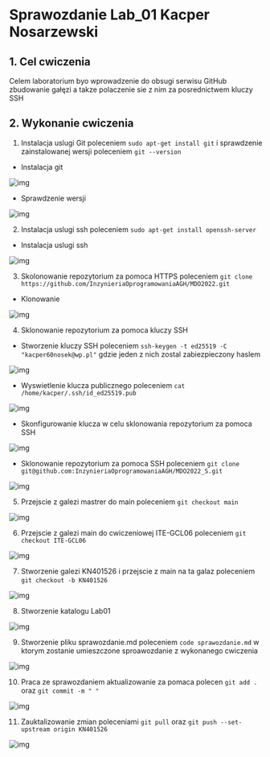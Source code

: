# Sprawozdanie Lab_01 Kacper Nosarzewski

## 1. Cel cwiczenia

Celem laboratorium byo wprowadzenie do obsugi serwisu GitHub zbudowanie gałęzi a takze polaczenie sie z nim za posrednictwem kluczy SSH

## 2. Wykonanie cwiczenia
1. Instalacja uslugi Git poleceniem `sudo apt-get install git` i sprawdzenie zainstalowanej wersji poleceniem `git --version`


* Instalacja git

 ![img](sprawdzenie_wersji_git.PNG)

* Sprawdzenie wersji

 ![img](instalacja_git.PNG)

2. Instalacja uslugi ssh poleceniem `sudo apt-get install openssh-server`

 * Instalacja uslugi ssh

 ![img](instalacja_ssh.PNG)

 3. Skolonowanie repozytorium za pomoca HTTPS poleceniem `git clone https://github.com/InzynieriaOprogramowaniaAGH/MDO2022.git`

 * Klonowanie

  ![img](Klonowanie_po_HTTPS.PNG)
 
 4. Sklonowanie repozytorium za pomoca kluczy SSH

 * Stworzenie kluczy SSH poleceniem `ssh-keygen -t ed25519 -C "kacper60nosek@wp.pl"` gdzie jeden z nich zostal zabiezpieczony haslem

 
 ![img](ssh_key.PNG)

 * Wyswietlenie klucza publicznego poleceniem `cat /home/kacper/.ssh/id_ed25519.pub`

 ![img](Klucz_publiczny.PNG)

 * Skonfigurowanie klucza w celu sklonowania repozytorium za pomoca SSH

 ![img](skonfigurowanie_klucza.PNG)

 * Sklonowanie repozytorium za pomoca SSH poleceniem `git clone git@github.com:InzynieriaOprogramowaniaAGH/MDO2022_S.git`


  ![img](Klonowanie_po_SSH.PNG)

  5. Przejscie z galezi mastrer do main poleceniem `git checkout main`

  ![img](Master_main.PNG)

  6. Przejscie z galezi main do cwiczeniowej ITE-GCL06 poleceniem `git checkout ITE-GCL06`

  ![img](Main_cwiczeniowa.PNG)

  7. Stworzenie galezi KN401526 i przejscie z main na ta galaz poleceniem `git checkout -b KN401526`

  ![img](Cwiczeniowa_KN401526.PNG)

  8. Stworzenie katalogu Lab01 

  ![img](Lab_01.png)

  9. Stworzenie pliku sprawozdanie.md poleceniem `code sprawozdanie.md` w ktorym zostanie umieszczone sproawozdanie z wykonanego cwiczenia 

  ![img](Plik_sprawozdanie.png)

  10. Praca ze sprawozdaniem aktualizowanie za pomaca polecen `git add .` oraz `git commit -m " "`

   ![img](Dodawanie_commitow.png)
 
  11. Zauktalizowanie zmian poleceniami `git pull` oraz `git push --set-upstream origin KN401526` 

   ![img](Wprowadzanie_zmian.png)







